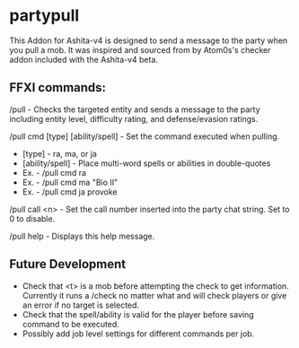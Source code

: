 # partypull
This Addon for Ashita-v4 is designed to send a message to the party when you pull a mob.  It was inspired and sourced from by Atom0s's checker addon included with the Ashita-v4 beta.

## FFXI commands:
/pull - Checks the targeted entity and sends a message to the party including entity level, difficulty rating, and defense/evasion ratings.

/pull cmd [type] [ability/spell] - Set the command executed when pulling.
* [type] - ra, ma, or ja
* [ability/spell] - Place multi-word spells or abilities in double-quotes
* Ex. - /pull cmd ra
* Ex. - /pull cmd ma "Bio II"
* Ex. - /pull cmd ja provoke

/pull call \<n\> - Set the call number inserted into the party chat string. Set to 0 to disable.

/pull help - Displays this help message.

## Future Development
* Check that \<t\> is a mob before attempting the check to get information.  Currently it runs a /check no matter what and will check players or give an error if no target is selected.
* Check that the spell/ability is valid for the player before saving command to be executed.
* Possibly add job level settings for different commands per job.